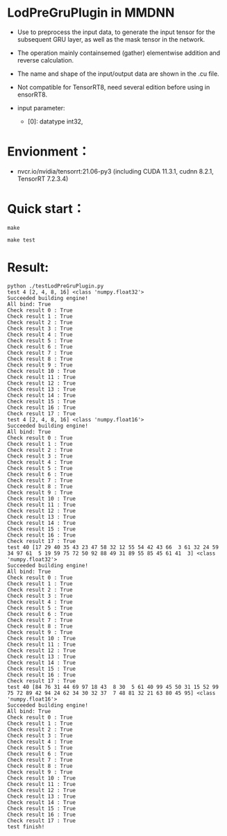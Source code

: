 # LodPreGruPlugin in MMDNN
+ Use to preprocess the input data, to generate the input tensor for the subsequent GRU layer, as well as the mask tensor in the network.
+ The operation mainly containsemed (gather) elementwise addition and reverse calculation.
+ The name and shape of the input/output data are shown in the .cu file.
+ Not compatible for TensorRT8, need several edition before using in ensorRT8.

+ input parameter:
    - [0]: datatype     int32,

# Envionment：
+ nvcr.io/nvidia/tensorrt:21.06-py3 (including CUDA 11.3.1, cudnn 8.2.1, TensorRT 7.2.3.4)

# Quick start：
```shell
make

make test
```

# Result:
```
python ./testLodPreGruPlugin.py
test 4 [2, 4, 8, 16] <class 'numpy.float32'>
Succeeded building engine!
All bind: True
Check result 0 : True
Check result 1 : True
Check result 2 : True
Check result 3 : True
Check result 4 : True
Check result 5 : True
Check result 6 : True
Check result 7 : True
Check result 8 : True
Check result 9 : True
Check result 10 : True
Check result 11 : True
Check result 12 : True
Check result 13 : True
Check result 14 : True
Check result 15 : True
Check result 16 : True
Check result 17 : True
test 4 [2, 4, 8, 16] <class 'numpy.float16'>
Succeeded building engine!
All bind: True
Check result 0 : True
Check result 1 : True
Check result 2 : True
Check result 3 : True
Check result 4 : True
Check result 5 : True
Check result 6 : True
Check result 7 : True
Check result 8 : True
Check result 9 : True
Check result 10 : True
Check result 11 : True
Check result 12 : True
Check result 13 : True
Check result 14 : True
Check result 15 : True
Check result 16 : True
Check result 17 : True
test 40 [17 29 40 35 43 23 47 58 32 12 55 54 42 43 66  3 61 32 24 59 34 97 61  5 19 59 75 72 50 92 88 49 31 89 55 85 45 61 41  3] <class 'numpy.float32'>
Succeeded building engine!
All bind: True
Check result 0 : True
Check result 1 : True
Check result 2 : True
Check result 3 : True
Check result 4 : True
Check result 5 : True
Check result 6 : True
Check result 7 : True
Check result 8 : True
Check result 9 : True
Check result 10 : True
Check result 11 : True
Check result 12 : True
Check result 13 : True
Check result 14 : True
Check result 15 : True
Check result 16 : True
Check result 17 : True
test 40 [84 76 31 44 69 97 18 43  8 30  5 61 40 99 45 50 31 15 52 99 75 72 89 42 94 24 62 34 30 32 37  7 48 81 32 21 63 80 45 95] <class 'numpy.float16'>
Succeeded building engine!
All bind: True
Check result 0 : True
Check result 1 : True
Check result 2 : True
Check result 3 : True
Check result 4 : True
Check result 5 : True
Check result 6 : True
Check result 7 : True
Check result 8 : True
Check result 9 : True
Check result 10 : True
Check result 11 : True
Check result 12 : True
Check result 13 : True
Check result 14 : True
Check result 15 : True
Check result 16 : True
Check result 17 : True
test finish!
```

